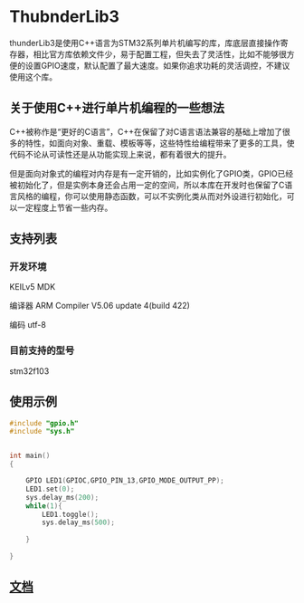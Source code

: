 # ThubnderLib3

thunderLib3是使用C++语言为STM32系列单片机编写的库，库底层直接操作寄存器，相比官方库依赖文件少，易于配置工程，但失去了灵活性，比如不能够很方便的设置GPIO速度，默认配置了最大速度。如果你追求功耗的灵活调控，不建议使用这个库。

## 关于使用C++进行单片机编程的一些想法

C++被称作是“更好的C语言”，C++在保留了对C语言语法兼容的基础上增加了很多的特性，如面向对象、重载、模板等等，这些特性给编程带来了更多的工具，使代码不论从可读性还是从功能实现上来说，都有着很大的提升。


但是面向对象式的编程对内存是有一定开销的，比如实例化了GPIO类，GPIO已经被初始化了，但是实例本身还会占用一定的空间，所以本库在开发时也保留了C语言风格的编程，你可以使用静态函数，可以不实例化类从而对外设进行初始化，可以一定程度上节省一些内存。

## 支持列表
### 开发环境
KEILv5 MDK


编译器 ARM Compiler V5.06 update 4(build 422) 


编码 utf-8
### 目前支持的型号
stm32f103


## 使用示例
```c++
#include "gpio.h"
#include "sys.h"


int main()
{

    GPIO LED1(GPIOC,GPIO_PIN_13,GPIO_MODE_OUTPUT_PP);
    LED1.set(0);
    sys.delay_ms(200);
    while(1){
		LED1.toggle();
		sys.delay_ms(500);
        
    }
    
}
```

## [文档](/doc)